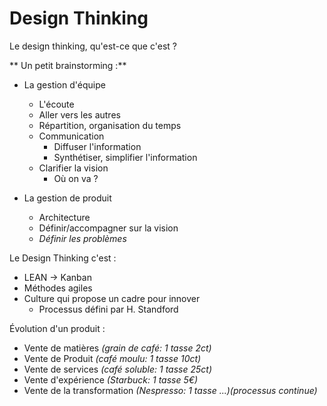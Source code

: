 # Design Thinking

Le design thinking, qu'est-ce que c'est ?

** Un petit brainstorming :**
- La gestion d'équipe
  - L'écoute
  - Aller vers les autres
  - Répartition, organisation du temps
  - Communication
    - Diffuser l'information
    - Synthétiser, simplifier l'information
  - Clarifier la vision
    - Où on va ?


- La gestion de produit
  - Architecture
  - Définir/accompagner sur la vision
  - *Définir les problèmes*

Le Design Thinking c'est :
- LEAN -> Kanban
- Méthodes agiles
- Culture qui propose un cadre pour innover
  - Processus défini par H. Standford


Évolution d'un produit :
- Vente de matières *(grain de café: 1 tasse 2ct)*
- Vente de Produit *(café moulu: 1 tasse 10ct)*
- Vente de services *(café soluble: 1 tasse 25ct)*
- Vente d'expérience *(Starbuck: 1 tasse 5€)*
- Vente de la transformation *(Nespresso: 1 tasse ...)(processus continue)*
